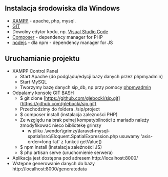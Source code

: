 ## Instalacja środowiska dla Windows
- [XAMPP](https://www.apachefriends.org/pl/index.html) - apache, php, mysql.
- [GIT](https://git-scm.com/)
- Dowolny edytor kodu, np. [Visual Studio Code](https://code.visualstudio.com/)
- [Composer](https://getcomposer.org/) - dependency manager for PHP
- [nodejs](https://nodejs.org/dist/v14.15.4/node-v14.15.4-x64.msi) - dla npm - dependency manager for JS

## Uruchamianie projektu
- XAMPP Control Panel
    - Start Apache (do podglądu/edycji bazy danych przez phpmyadmin)
    - Start MySQL
    - Tworzymy bazę danych sip_db, np przy pomocy [phpmyadmin](http://locahost/phpmyadmin)
- Odpalamy konsolę GIT BASH
    - $ git clone [https://github.com/glebocki/sip.git](https://github.com/glebocki/sip.git)
    - Przechodzimy do foldera ./sip/project
    - $ composer install (instalacja zależności PHP)
    - Ze względu na brak pełnej kompatybilności z mariadb należy zmodyfikować nieco bibliotekę grimzy
        - w pliku .\vendor\grimzy\laravel-mysql-spatial\src\Eloquent\.SpatialExpression.php usuwamy 'axis-order=long-lat' z funkcji getValue()
    - $ npm install (instalacja zależności JS)
    - $ php artisan serve (uruchomienie serwera)
- Aplikacja jest dostępna pod adresem http://localhost:8000/
- Wstępne generowanie danych do bazy http://localhost:8000/generatedata